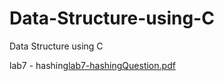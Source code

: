 # Data-Structure-using-C
Data Structure using C

lab7 - hashing[lab7-hashingQuestion.pdf](https://github.com/TenzinYangzom158/Data-Structure-using-C/files/8444729/lab7-hashingQuestion.pdf)
